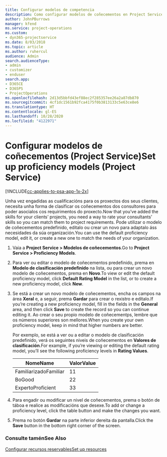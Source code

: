 ```yaml
---
title: Configurar modelos de competencia
description: Como configurar modelos de coñecementos en Project Service
author: JohnPBurrows
manager: kfend
ms.service: project-operations
ms.custom:
- dyn365-projectservice
ms.date: 8/03/2018
ms.topic: article
ms.author: ruhercul
audience: Admin
search.audienceType:
- admin
- customizer
- enduser
search.app:
- D365CE
- D365PS
- ProjectOperations
ms.openlocfilehash: 2d13d5bbfd43ef88ec2f285357ee26a2a87db870
ms.sourcegitcommit: 4cf1dc1561b92fca4175f0b3813133c5e63ce8e6
ms.translationtype: HT
ms.contentlocale: gl-ES
ms.lasthandoff: 10/28/2020
ms.locfileid: "4122971"
---
```

# <a name="set-up-proficiency-models-project-service"></a><span data-ttu-id="d9659-103">Configurar modelos de coñecementos (Project Service)</span><span class="sxs-lookup"><span data-stu-id="d9659-103">Set up proficiency models (Project Service)</span></span>

[!INCLUDE[cc-applies-to-psa-app-1x-2x](../includes/cc-applies-to-psa-app-1x-2x.md)]

<span data-ttu-id="d9659-104">Unha vez engadidas as cualificacións para os proxectos dos seus clientes, necesita unha forma de clasificar os coñecementos dos consultores para poder asocialos cos requirimentos do proxecto.</span><span class="sxs-lookup"><span data-stu-id="d9659-104">Now that you’ve added the skills for your clients’ projects, you need a way to rate your consultants’ skills so you can match them to project requirements.</span></span> <span data-ttu-id="d9659-105">Pode utilizar o modelo de coñecementos predefinido, editalo ou crear un novo para adaptalo áss necesidades da súa organización.</span><span class="sxs-lookup"><span data-stu-id="d9659-105">You can use the default proficiency model, edit it, or create a new one to match the needs of your organization.</span></span>  
  
1.  <span data-ttu-id="d9659-106">Vaia a **Project Service > Modelos de coñecementos**.</span><span class="sxs-lookup"><span data-stu-id="d9659-106">Go to **Project Service > Proficiency Models**.</span></span>  
  
2.  <span data-ttu-id="d9659-107">Para ver ou editar o modelo de coñecementos predefinido, prema en **Modelo de clasificación predefinido** na lista, ou para crear un novo modelo de coñecementos, prema en **Novo**.</span><span class="sxs-lookup"><span data-stu-id="d9659-107">To view or edit the default proficiency model, click **Default Rating Model** in the list, or to create a new proficiency model, click **New**.</span></span>  
  
3.  <span data-ttu-id="d9659-108">Se está a crear un novo modelo de coñecementos, encha os campos na área **Xeral** e, a seguir, prema **Gardar** para crear o rexistro e editalo.</span><span class="sxs-lookup"><span data-stu-id="d9659-108">If you’re creating a new proficiency model, fill in the fields in the **General** area, and then click **Save** to create the record so you can continue editing it.</span></span> <span data-ttu-id="d9659-109">Ao crear o seu propio modelo de coñecementps, lembre que os números superiores son mellores.</span><span class="sxs-lookup"><span data-stu-id="d9659-109">When you create your own proficiency model, keep in mind that higher numbers are better.</span></span>  
  
     <span data-ttu-id="d9659-110">Por exemplo, se está a ver ou a editar o modelo de clasificación predefinido, verá os seguintes niveis de coñecementos en **Valores de clasificación**.</span><span class="sxs-lookup"><span data-stu-id="d9659-110">For example, if you’re viewing or editing the default rating model, you’ll see the following proficiency levels in **Rating Values**.</span></span>  
  
    |<span data-ttu-id="d9659-111">Nome</span><span class="sxs-lookup"><span data-stu-id="d9659-111">Name</span></span>|<span data-ttu-id="d9659-112">Valor</span><span class="sxs-lookup"><span data-stu-id="d9659-112">Value</span></span>|  
    |----------|-----------|  
    |<span data-ttu-id="d9659-113">Familiarizado</span><span class="sxs-lookup"><span data-stu-id="d9659-113">Familiar</span></span>|<span data-ttu-id="d9659-114">1</span><span class="sxs-lookup"><span data-stu-id="d9659-114">1</span></span>|  
    |<span data-ttu-id="d9659-115">Bo</span><span class="sxs-lookup"><span data-stu-id="d9659-115">Good</span></span>|<span data-ttu-id="d9659-116">2</span><span class="sxs-lookup"><span data-stu-id="d9659-116">2</span></span>|  
    |<span data-ttu-id="d9659-117">Experto</span><span class="sxs-lookup"><span data-stu-id="d9659-117">Proficient</span></span>|<span data-ttu-id="d9659-118">3</span><span class="sxs-lookup"><span data-stu-id="d9659-118">3</span></span>|  
  
4.  <span data-ttu-id="d9659-119">Para engadir ou modificar un nivel de coñecementos, prema o botón de táboa e realice as modificacións que desexe.</span><span class="sxs-lookup"><span data-stu-id="d9659-119">To add or change a proficiency level, click the table button and make the changes you want.</span></span>  
  
5.  <span data-ttu-id="d9659-120">Prema no botón **Gardar** na parte inferior dereita da pantalla.</span><span class="sxs-lookup"><span data-stu-id="d9659-120">Click the **Save** button in the bottom right corner of the screen.</span></span>  
  
### <a name="see-also"></a><span data-ttu-id="d9659-121">Consulte tamén</span><span class="sxs-lookup"><span data-stu-id="d9659-121">See Also</span></span>  
 [<span data-ttu-id="d9659-122">Configurar recursos reservables</span><span class="sxs-lookup"><span data-stu-id="d9659-122">Set up resources</span></span>](../psa/set-up-resources.md)
